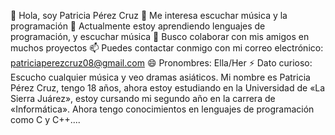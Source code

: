 👋 Hola, soy Patricia Pérez Cruz
👀 Me interesa escuchar música y la programación
🌱 Actualmente estoy aprendiendo lenguajes de programación, y escuchar música
💞️ Busco colaborar con mis amigos en muchos proyectos
📫 Puedes contactar conmigo con mi correo electrónico: patriciaperezcruz08@gmail.com
😄 Pronombres: Ella/Her
⚡ Dato curioso: Escucho cualquier música y veo dramas asiáticos.
Mi nombre es Patricia Pérez Cruz, tengo 18 años, ahora estoy estudiando en la Universidad de «La Sierra Juárez», estoy cursando mi segundo año en la carrera de «Informática». Ahora tengo conocimientos en lenguajes de programación como C y C++....






<!---
p4tr1c14-p/p4tr1c14-p is a ✨ special ✨ repository because its `README.md` (this file) appears on your GitHub profile.
You can click the Preview link to take a look at your changes.
--->
